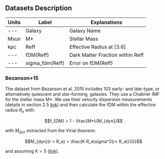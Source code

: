 ## Datasets Description


| Units | Label         | Explanations                       |
|-------|---------------|------------------------------------|
| ---   | Galaxy        | Galaxy Name                        |
| Msun  | M*            | Stellar Mass                       |
| kpc   | Reff          | Effective Radius at [3.6]          |
| ---   | fDM(Reff)     | Dark Matter Fraction within Reff   |
| ---   | sigma_fdm(Reff) | Error on fDM(Reff)                |


### Bezanson+15

The dataset from Bezanson et al. 2015 includes 103 early- and late-type, or alternatively quiescent and star-forming, galaxies. They use a Chabrier IMF for the stellar mass M*. We use their velocity dispersion measurements (details in section 2.5 [link](https://ui.adsabs.harvard.edu/abs/2015ApJ...799..148B/abstract)) and then calculate the fDM within the effective radius $R_e$ with:

$$f_{DM} = 1 - \frac{M*}{M_{dyn}}$$

with $M_{dyn}$ extracted from the Virial theorem:

$$M_{dyn}(r < R_e) = \frac{K R_e\sigma^2(r< R_e)}{G}$$

and assuming $K = 5$ ([link](http://dx.doi.org/10.1111/j.1365-2966.2005.09981.x)).
